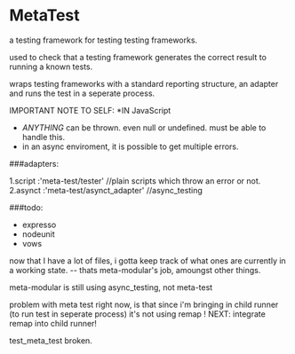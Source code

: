 MetaTest
========

a testing framework for testing testing frameworks.

used to check that a testing framework generates the correct result to running a known tests.

wraps testing frameworks with a standard reporting structure, an adapter and runs the test in a seperate process.

IMPORTANT NOTE TO SELF: *IN JavaScript
+ *ANYTHING* can be thrown. even null or undefined. must be able to handle this.
+ in an async enviroment, it is possible to get multiple errors.


###adapters: 

1.script :'meta-test/tester'         //plain scripts which throw an error or not.
2.asynct :'meta-test/asynct_adapter' //async_testing

###todo:
+ expresso
+ nodeunit
+ vows

now that I have a lot of files, i gotta keep track of what ones are currently in a working state.
  -- thats meta-modular's job, amoungst other things.
  
  meta-modular is still using async_testing, not meta-test
  
  
  problem with meta test right now, is that since i'm bringing in child runner 
  (to run test in seperate process) it's not using remap ! 
  NEXT: integrate remap into child runner!
  
  test_meta_test broken.
  
  
